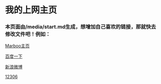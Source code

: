 # 我的上网主页

### 本页面由/media/start.md生成，想增加自己喜欢的链接，那就快去修改文件吧！例如：
[Marboo主页](http://marboo.biz)

[百度一下](http://www.baidu.com)

[新浪微博](http://weibo.com)

[12306](https://dynamic.12306.cn/otsweb/)
